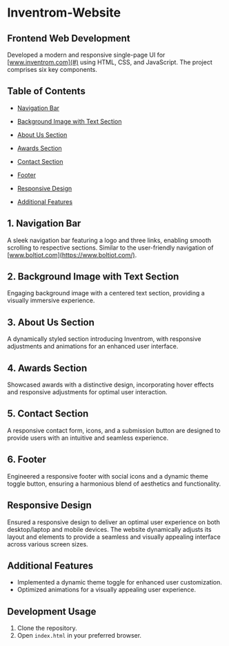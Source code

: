 # Inventrom-Website

## Frontend Web Development

Developed a modern and responsive single-page UI for [www.inventrom.com](#) using HTML, CSS, and JavaScript. The project comprises six key components.

## Table of Contents
- [Navigation Bar](#1-navigation-bar)
- [Background Image with Text Section](#2-background-image-with-text-section)
- [About Us Section](#3-about-us-section)
- [Awards Section](#4-awards-section)
- [Contact Section](#5-contact-section)
- [Footer](#6-footer)

- [Responsive Design](#responsive-design)
- [Additional Features](#additional-features)

## 1. Navigation Bar
A sleek navigation bar featuring a logo and three links, enabling smooth scrolling to respective sections. Similar to the user-friendly navigation of [www.boltiot.com](https://www.boltiot.com/).

## 2. Background Image with Text Section
Engaging background image with a centered text section, providing a visually immersive experience.

## 3. About Us Section
A dynamically styled section introducing Inventrom, with responsive adjustments and animations for an enhanced user interface.

## 4. Awards Section
Showcased awards with a distinctive design, incorporating hover effects and responsive adjustments for optimal user interaction.

## 5. Contact Section
A responsive contact form, icons, and a submission button are designed to provide users with an intuitive and seamless experience.

## 6. Footer
Engineered a responsive footer with social icons and a dynamic theme toggle button, ensuring a harmonious blend of aesthetics and functionality.

## Responsive Design
Ensured a responsive design to deliver an optimal user experience on both desktop/laptop and mobile devices. The website dynamically adjusts its layout and elements to provide a seamless and visually appealing interface across various screen sizes.

## Additional Features
- Implemented a dynamic theme toggle for enhanced user customization.
- Optimized animations for a visually appealing user experience.

## Development Usage

1. Clone the repository.
2. Open `index.html` in your preferred browser.
